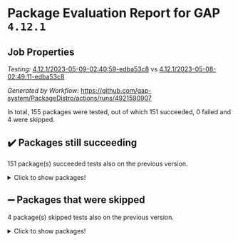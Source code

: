 # Package Evaluation Report for GAP `4.12.1`

## Job Properties

*Testing:* [4.12.1/2023-05-09-02:40:59-edba53c8](https://github.com/gap-system/PackageDistro/blob/data/reports/4.12.1/2023-05-09-02:40:59-edba53c8) vs [4.12.1/2023-05-08-02:49:11-edba53c8](https://github.com/gap-system/PackageDistro/blob/data/reports/4.12.1/2023-05-08-02:49:11-edba53c8)

*Generated by Workflow:* https://github.com/gap-system/PackageDistro/actions/runs/4921590907

In total, 155 packages were tested, out of which 151 succeeded, 0 failed and 4 were skipped.

## :heavy_check_mark: Packages still succeeding

151 package(s) succeeded tests also on the previous version.
<details><summary>Click to show packages!</summary>

- 4ti2interface 2023.02-04 [(success)](https://github.com/gap-system/PackageDistro/actions/runs/4921590907/jobs/8791724244)
- ace 5.6.2 [(success)](https://github.com/gap-system/PackageDistro/actions/runs/4921590907/jobs/8791724349)
- aclib 1.3.2 [(success)](https://github.com/gap-system/PackageDistro/actions/runs/4921590907/jobs/8791724429)
- agt 0.3.1 [(success)](https://github.com/gap-system/PackageDistro/actions/runs/4921590907/jobs/8791724503)
- alnuth 3.2.1 [(success)](https://github.com/gap-system/PackageDistro/actions/runs/4921590907/jobs/8791724588)
- anupq 3.3.0 [(success)](https://github.com/gap-system/PackageDistro/actions/runs/4921590907/jobs/8791724677)
- atlasrep 2.1.6 [(success)](https://github.com/gap-system/PackageDistro/actions/runs/4921590907/jobs/8791724768)
- autodoc 2022.10.20 [(success)](https://github.com/gap-system/PackageDistro/actions/runs/4921590907/jobs/8791724854)
- automata 1.15 [(success)](https://github.com/gap-system/PackageDistro/actions/runs/4921590907/jobs/8791724937)
- automgrp 1.3.2 [(success)](https://github.com/gap-system/PackageDistro/actions/runs/4921590907/jobs/8791725006)
- autpgrp 1.11 [(success)](https://github.com/gap-system/PackageDistro/actions/runs/4921590907/jobs/8791725087)
- cap 2023.05-04 [(success)](https://github.com/gap-system/PackageDistro/actions/runs/4921590907/jobs/8791725167)
- caratinterface 2.3.5 [(success)](https://github.com/gap-system/PackageDistro/actions/runs/4921590907/jobs/8791725248)
- cddinterface 2022.11.01 [(success)](https://github.com/gap-system/PackageDistro/actions/runs/4921590907/jobs/8791725320)
- circle 1.6.6 [(success)](https://github.com/gap-system/PackageDistro/actions/runs/4921590907/jobs/8791725396)
- classicpres 1.22 [(success)](https://github.com/gap-system/PackageDistro/actions/runs/4921590907/jobs/8791725463)
- cohomolo 1.6.11 [(success)](https://github.com/gap-system/PackageDistro/actions/runs/4921590907/jobs/8791725528)
- congruence 1.2.5 [(success)](https://github.com/gap-system/PackageDistro/actions/runs/4921590907/jobs/8791725632)
- corelg 1.56 [(success)](https://github.com/gap-system/PackageDistro/actions/runs/4921590907/jobs/8791725704)
- crime 1.6 [(success)](https://github.com/gap-system/PackageDistro/actions/runs/4921590907/jobs/8791725783)
- crisp 1.4.6 [(success)](https://github.com/gap-system/PackageDistro/actions/runs/4921590907/jobs/8791725861)
- crypting 0.10.4 [(success)](https://github.com/gap-system/PackageDistro/actions/runs/4921590907/jobs/8791725931)
- cryst 4.1.26 [(success)](https://github.com/gap-system/PackageDistro/actions/runs/4921590907/jobs/8791725990)
- crystcat 1.1.10 [(success)](https://github.com/gap-system/PackageDistro/actions/runs/4921590907/jobs/8791726074)
- ctbllib 1.3.5 [(success)](https://github.com/gap-system/PackageDistro/actions/runs/4921590907/jobs/8791726155)
- cubefree 1.19 [(success)](https://github.com/gap-system/PackageDistro/actions/runs/4921590907/jobs/8791726234)
- curlinterface 2.3.1 [(success)](https://github.com/gap-system/PackageDistro/actions/runs/4921590907/jobs/8791726322)
- cvec 2.8.1 [(success)](https://github.com/gap-system/PackageDistro/actions/runs/4921590907/jobs/8791726410)
- datastructures 0.3.0 [(success)](https://github.com/gap-system/PackageDistro/actions/runs/4921590907/jobs/8791726479)
- deepthought 1.0.6 [(success)](https://github.com/gap-system/PackageDistro/actions/runs/4921590907/jobs/8791726571)
- design 1.8 [(success)](https://github.com/gap-system/PackageDistro/actions/runs/4921590907/jobs/8791726658)
- difsets 2.3.1 [(success)](https://github.com/gap-system/PackageDistro/actions/runs/4921590907/jobs/8791726747)
- digraphs 1.6.2 [(success)](https://github.com/gap-system/PackageDistro/actions/runs/4921590907/jobs/8791726834)
- edim 1.3.7 [(success)](https://github.com/gap-system/PackageDistro/actions/runs/4921590907/jobs/8791726920)
- example 4.3.4 [(success)](https://github.com/gap-system/PackageDistro/actions/runs/4921590907/jobs/8791727017)
- examplesforhomalg 2023.02-04 [(success)](https://github.com/gap-system/PackageDistro/actions/runs/4921590907/jobs/8791727111)
- factint 1.6.3 [(success)](https://github.com/gap-system/PackageDistro/actions/runs/4921590907/jobs/8791727205)
- ferret 1.0.9 [(success)](https://github.com/gap-system/PackageDistro/actions/runs/4921590907/jobs/8791727298)
- fga 1.5.0 [(success)](https://github.com/gap-system/PackageDistro/actions/runs/4921590907/jobs/8791727388)
- fining 1.5.5 [(success)](https://github.com/gap-system/PackageDistro/actions/runs/4921590907/jobs/8791727485)
- float 1.0.3 [(success)](https://github.com/gap-system/PackageDistro/actions/runs/4921590907/jobs/8791727583)
- format 1.4.3 [(success)](https://github.com/gap-system/PackageDistro/actions/runs/4921590907/jobs/8791727686)
- forms 1.2.9 [(success)](https://github.com/gap-system/PackageDistro/actions/runs/4921590907/jobs/8791727796)
- fplsa 1.2.6 [(success)](https://github.com/gap-system/PackageDistro/actions/runs/4921590907/jobs/8791727900)
- fr 2.4.12 [(success)](https://github.com/gap-system/PackageDistro/actions/runs/4921590907/jobs/8791728002)
- francy 2.0.3 [(success)](https://github.com/gap-system/PackageDistro/actions/runs/4921590907/jobs/8791728106)
- fwtree 1.3 [(success)](https://github.com/gap-system/PackageDistro/actions/runs/4921590907/jobs/8791728217)
- gapdoc 1.6.6 [(success)](https://github.com/gap-system/PackageDistro/actions/runs/4921590907/jobs/8791728319)
- gauss 2023.02-04 [(success)](https://github.com/gap-system/PackageDistro/actions/runs/4921590907/jobs/8791728425)
- gaussforhomalg 2023.02-04 [(success)](https://github.com/gap-system/PackageDistro/actions/runs/4921590907/jobs/8791728515)
- gbnp 1.0.5 [(success)](https://github.com/gap-system/PackageDistro/actions/runs/4921590907/jobs/8791728608)
- generalizedmorphismsforcap 2023.03-01 [(success)](https://github.com/gap-system/PackageDistro/actions/runs/4921590907/jobs/8791728706)
- genss 1.6.8 [(success)](https://github.com/gap-system/PackageDistro/actions/runs/4921590907/jobs/8791728811)
- gradedmodules 2023.02-04 [(success)](https://github.com/gap-system/PackageDistro/actions/runs/4921590907/jobs/8791728895)
- gradedringforhomalg 2023.02-04 [(success)](https://github.com/gap-system/PackageDistro/actions/runs/4921590907/jobs/8791728994)
- grape 4.9.0 [(success)](https://github.com/gap-system/PackageDistro/actions/runs/4921590907/jobs/8791729109)
- groupoids 1.73 [(success)](https://github.com/gap-system/PackageDistro/actions/runs/4921590907/jobs/8791729226)
- grpconst 2.6.4 [(success)](https://github.com/gap-system/PackageDistro/actions/runs/4921590907/jobs/8791729337)
- guarana 0.96.3 [(success)](https://github.com/gap-system/PackageDistro/actions/runs/4921590907/jobs/8791729433)
- guava 3.18 [(success)](https://github.com/gap-system/PackageDistro/actions/runs/4921590907/jobs/8791729519)
- hap 1.55 [(success)](https://github.com/gap-system/PackageDistro/actions/runs/4921590907/jobs/8791729611)
- hapcryst 0.1.15 [(success)](https://github.com/gap-system/PackageDistro/actions/runs/4921590907/jobs/8791729726)
- hecke 1.5.3 [(success)](https://github.com/gap-system/PackageDistro/actions/runs/4921590907/jobs/8791729870)
- help 3.5 [(success)](https://github.com/gap-system/PackageDistro/actions/runs/4921590907/jobs/8791729982)
- homalg 2023.02-05 [(success)](https://github.com/gap-system/PackageDistro/actions/runs/4921590907/jobs/8791730087)
- homalgtocas 2023.02-04 [(success)](https://github.com/gap-system/PackageDistro/actions/runs/4921590907/jobs/8791730204)
- idrel 2.45 [(success)](https://github.com/gap-system/PackageDistro/actions/runs/4921590907/jobs/8791730308)
- images 1.3.1 [(success)](https://github.com/gap-system/PackageDistro/actions/runs/4921590907/jobs/8791730406)
- intpic 0.3.0 [(success)](https://github.com/gap-system/PackageDistro/actions/runs/4921590907/jobs/8791730508)
- io 4.8.1 [(success)](https://github.com/gap-system/PackageDistro/actions/runs/4921590907/jobs/8791730594)
- io_forhomalg 2023.02-04 [(success)](https://github.com/gap-system/PackageDistro/actions/runs/4921590907/jobs/8791730676)
- irredsol 1.4.4 [(success)](https://github.com/gap-system/PackageDistro/actions/runs/4921590907/jobs/8791730766)
- json 2.1.1 [(success)](https://github.com/gap-system/PackageDistro/actions/runs/4921590907/jobs/8791730841)
- jupyterkernel 1.5.0 [(success)](https://github.com/gap-system/PackageDistro/actions/runs/4921590907/jobs/8791730927)
- jupyterviz 1.5.6 [(success)](https://github.com/gap-system/PackageDistro/actions/runs/4921590907/jobs/8791731006)
- kan 1.35 [(success)](https://github.com/gap-system/PackageDistro/actions/runs/4921590907/jobs/8791731099)
- kbmag 1.5.11 [(success)](https://github.com/gap-system/PackageDistro/actions/runs/4921590907/jobs/8791731195)
- laguna 3.9.6 [(success)](https://github.com/gap-system/PackageDistro/actions/runs/4921590907/jobs/8791731323)
- liealgdb 2.2.1 [(success)](https://github.com/gap-system/PackageDistro/actions/runs/4921590907/jobs/8791731430)
- liepring 2.8 [(success)](https://github.com/gap-system/PackageDistro/actions/runs/4921590907/jobs/8791731544)
- liering 2.4.2 [(success)](https://github.com/gap-system/PackageDistro/actions/runs/4921590907/jobs/8791731659)
- linearalgebraforcap 2023.05-02 [(success)](https://github.com/gap-system/PackageDistro/actions/runs/4921590907/jobs/8791731763)
- localizeringforhomalg 2023.02-04 [(success)](https://github.com/gap-system/PackageDistro/actions/runs/4921590907/jobs/8791731862)
- loops 3.4.3 [(success)](https://github.com/gap-system/PackageDistro/actions/runs/4921590907/jobs/8791731957)
- lpres 1.0.3 [(success)](https://github.com/gap-system/PackageDistro/actions/runs/4921590907/jobs/8791732053)
- majoranaalgebras 1.5.1 [(success)](https://github.com/gap-system/PackageDistro/actions/runs/4921590907/jobs/8791732141)
- mapclass 1.4.6 [(success)](https://github.com/gap-system/PackageDistro/actions/runs/4921590907/jobs/8791732242)
- matgrp 0.70 [(success)](https://github.com/gap-system/PackageDistro/actions/runs/4921590907/jobs/8791732333)
- matricesforhomalg 2023.02-04 [(success)](https://github.com/gap-system/PackageDistro/actions/runs/4921590907/jobs/8791732419)
- modisom 2.5.4 [(success)](https://github.com/gap-system/PackageDistro/actions/runs/4921590907/jobs/8791732507)
- modulepresentationsforcap 2023.05-01 [(success)](https://github.com/gap-system/PackageDistro/actions/runs/4921590907/jobs/8791732589)
- modules 2023.02-04 [(success)](https://github.com/gap-system/PackageDistro/actions/runs/4921590907/jobs/8791732672)
- monoidalcategories 2023.04-01 [(success)](https://github.com/gap-system/PackageDistro/actions/runs/4921590907/jobs/8791732772)
- nconvex 2022.09-01 [(success)](https://github.com/gap-system/PackageDistro/actions/runs/4921590907/jobs/8791732856)
- nilmat 1.4.2 [(success)](https://github.com/gap-system/PackageDistro/actions/runs/4921590907/jobs/8791732953)
- nock 1.5 [(success)](https://github.com/gap-system/PackageDistro/actions/runs/4921590907/jobs/8791733042)
- normalizinterface 1.3.5 [(success)](https://github.com/gap-system/PackageDistro/actions/runs/4921590907/jobs/8791733124)
- nq 2.5.10 [(success)](https://github.com/gap-system/PackageDistro/actions/runs/4921590907/jobs/8791733200)
- numericalsgps 1.3.1 [(success)](https://github.com/gap-system/PackageDistro/actions/runs/4921590907/jobs/8791733276)
- openmath 11.5.3 [(success)](https://github.com/gap-system/PackageDistro/actions/runs/4921590907/jobs/8791733360)
- orb 4.9.0 [(success)](https://github.com/gap-system/PackageDistro/actions/runs/4921590907/jobs/8791733438)
- packagemanager 1.4.1 [(success)](https://github.com/gap-system/PackageDistro/actions/runs/4921590907/jobs/8791733528)
- patternclass 2.4.3 [(success)](https://github.com/gap-system/PackageDistro/actions/runs/4921590907/jobs/8791733609)
- permut 2.0.4 [(success)](https://github.com/gap-system/PackageDistro/actions/runs/4921590907/jobs/8791733712)
- polenta 1.3.10 [(success)](https://github.com/gap-system/PackageDistro/actions/runs/4921590907/jobs/8791733808)
- polymaking 0.8.6 [(success)](https://github.com/gap-system/PackageDistro/actions/runs/4921590907/jobs/8791733892)
- primgrp 3.4.4 [(success)](https://github.com/gap-system/PackageDistro/actions/runs/4921590907/jobs/8791733982)
- profiling 2.5.2 [(success)](https://github.com/gap-system/PackageDistro/actions/runs/4921590907/jobs/8791734063)
- qpa 1.34 [(success)](https://github.com/gap-system/PackageDistro/actions/runs/4921590907/jobs/8791734146)
- quagroup 1.8.3 [(success)](https://github.com/gap-system/PackageDistro/actions/runs/4921590907/jobs/8791734214)
- radiroot 2.9 [(success)](https://github.com/gap-system/PackageDistro/actions/runs/4921590907/jobs/8791734295)
- rcwa 4.7.1 [(success)](https://github.com/gap-system/PackageDistro/actions/runs/4921590907/jobs/8791734384)
- rds 1.8 [(success)](https://github.com/gap-system/PackageDistro/actions/runs/4921590907/jobs/8791734469)
- recog 1.4.2 [(success)](https://github.com/gap-system/PackageDistro/actions/runs/4921590907/jobs/8791734559)
- repndecomp 1.3.0 [(success)](https://github.com/gap-system/PackageDistro/actions/runs/4921590907/jobs/8791734651)
- repsn 3.1.1 [(success)](https://github.com/gap-system/PackageDistro/actions/runs/4921590907/jobs/8791734732)
- resclasses 4.7.3 [(success)](https://github.com/gap-system/PackageDistro/actions/runs/4921590907/jobs/8791734814)
- ringsforhomalg 2023.02-05 [(success)](https://github.com/gap-system/PackageDistro/actions/runs/4921590907/jobs/8791734898)
- sco 2023.02-04 [(success)](https://github.com/gap-system/PackageDistro/actions/runs/4921590907/jobs/8791735002)
- scscp 2.4.1 [(success)](https://github.com/gap-system/PackageDistro/actions/runs/4921590907/jobs/8791735089)
- semigroups 5.2.1 [(success)](https://github.com/gap-system/PackageDistro/actions/runs/4921590907/jobs/8791735193)
- sglppow 2.3 [(success)](https://github.com/gap-system/PackageDistro/actions/runs/4921590907/jobs/8791735273)
- sgpviz 0.999.5 [(success)](https://github.com/gap-system/PackageDistro/actions/runs/4921590907/jobs/8791735358)
- simpcomp 2.1.14 [(success)](https://github.com/gap-system/PackageDistro/actions/runs/4921590907/jobs/8791735436)
- singular 2023.02.09 [(success)](https://github.com/gap-system/PackageDistro/actions/runs/4921590907/jobs/8791735515)
- sl2reps 1.1 [(success)](https://github.com/gap-system/PackageDistro/actions/runs/4921590907/jobs/8791735610)
- sla 1.5.3 [(success)](https://github.com/gap-system/PackageDistro/actions/runs/4921590907/jobs/8791735701)
- smallgrp 1.5.2 [(success)](https://github.com/gap-system/PackageDistro/actions/runs/4921590907/jobs/8791735790)
- smallsemi 0.6.13 [(success)](https://github.com/gap-system/PackageDistro/actions/runs/4921590907/jobs/8791735875)
- sonata 2.9.6 [(success)](https://github.com/gap-system/PackageDistro/actions/runs/4921590907/jobs/8791735943)
- sophus 1.27 [(success)](https://github.com/gap-system/PackageDistro/actions/runs/4921590907/jobs/8791736037)
- spinsym 1.5.2 [(success)](https://github.com/gap-system/PackageDistro/actions/runs/4921590907/jobs/8791736140)
- standardff 0.9.4 [(success)](https://github.com/gap-system/PackageDistro/actions/runs/4921590907/jobs/8791736233)
- symbcompcc 1.3.2 [(success)](https://github.com/gap-system/PackageDistro/actions/runs/4921590907/jobs/8791736318)
- thelma 1.3 [(success)](https://github.com/gap-system/PackageDistro/actions/runs/4921590907/jobs/8791736414)
- tomlib 1.2.9 [(success)](https://github.com/gap-system/PackageDistro/actions/runs/4921590907/jobs/8791736496)
- toolsforhomalg 2023.03-01 [(success)](https://github.com/gap-system/PackageDistro/actions/runs/4921590907/jobs/8791736579)
- toric 1.9.5 [(success)](https://github.com/gap-system/PackageDistro/actions/runs/4921590907/jobs/8791736666)
- toricvarieties 2022.07.13 [(success)](https://github.com/gap-system/PackageDistro/actions/runs/4921590907/jobs/8791736764)
- transgrp 3.6.4 [(success)](https://github.com/gap-system/PackageDistro/actions/runs/4921590907/jobs/8791736860)
- ugaly 4.0.3 [(success)](https://github.com/gap-system/PackageDistro/actions/runs/4921590907/jobs/8791736943)
- unipot 1.5 [(success)](https://github.com/gap-system/PackageDistro/actions/runs/4921590907/jobs/8791737050)
- unitlib 4.2.0 [(success)](https://github.com/gap-system/PackageDistro/actions/runs/4921590907/jobs/8791737165)
- utils 0.82 [(success)](https://github.com/gap-system/PackageDistro/actions/runs/4921590907/jobs/8791737264)
- uuid 0.7 [(success)](https://github.com/gap-system/PackageDistro/actions/runs/4921590907/jobs/8791737390)
- walrus 0.9991 [(success)](https://github.com/gap-system/PackageDistro/actions/runs/4921590907/jobs/8791737501)
- wedderga 4.10.3 [(success)](https://github.com/gap-system/PackageDistro/actions/runs/4921590907/jobs/8791737616)
- xmod 2.91 [(success)](https://github.com/gap-system/PackageDistro/actions/runs/4921590907/jobs/8791737717)
- xmodalg 1.23 [(success)](https://github.com/gap-system/PackageDistro/actions/runs/4921590907/jobs/8791737830)
- yangbaxter 0.10.3 [(success)](https://github.com/gap-system/PackageDistro/actions/runs/4921590907/jobs/8791737969)
- zeromqinterface 0.14 [(success)](https://github.com/gap-system/PackageDistro/actions/runs/4921590907/jobs/8791738096)
</details>

## :heavy_minus_sign: Packages that were skipped

4 package(s) skipped tests also on the previous version.
<details><summary>Click to show packages!</summary>

- browse 1.8.21 [(skipped)](https://github.com/gap-system/PackageDistro/actions/runs/4921590907/jobs/8791566190)
- itc 1.5.1 [(skipped)](https://github.com/gap-system/PackageDistro/actions/runs/4921590907/jobs/8791566190)
- polycyclic 2.16 [(skipped)](https://github.com/gap-system/PackageDistro/actions/runs/4921590907/jobs/8791566190)
- xgap 4.31 [(skipped)](https://github.com/gap-system/PackageDistro/actions/runs/4921590907/jobs/8791566190)
</details>

